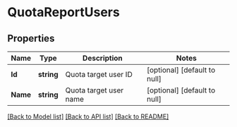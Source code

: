 # QuotaReportUsers

## Properties
Name | Type | Description | Notes
------------ | ------------- | ------------- | -------------
**Id** | **string** | Quota target user ID | [optional] [default to null]
**Name** | **string** | Quota target user name | [optional] [default to null]

[[Back to Model list]](../README.md#documentation-for-models) [[Back to API list]](../README.md#documentation-for-api-endpoints) [[Back to README]](../README.md)


